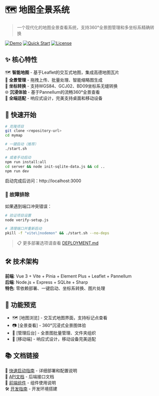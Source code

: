 # 🗺️ 地图全景系统

> 一个现代化的地图全景查看系统，支持360°全景图管理和多坐标系精确转换

[![Demo](https://img.shields.io/badge/🚀-在线演示-blue)]() 
[![Quick Start](https://img.shields.io/badge/⚡-快速开始-green)](#快速开始)
[![License](https://img.shields.io/badge/📄-MIT-orange)](LICENSE)

## ✨ 核心特性

🗺️ **智能地图** - 基于Leaflet的交互式地图，集成高德地图瓦片  
📸 **全景管理** - 拖拽上传、批量处理、智能缩略图生成  
🔄 **坐标转换** - 支持WGS84、GCJ02、BD09坐标系无缝转换  
🌐 **沉浸体验** - 基于Pannellum的流畅360°全景查看  
📱 **全端适配** - 响应式设计，完美支持桌面和移动设备  

## 🚀 快速开始

```bash
# 克隆项目
git clone <repository-url>
cd mymap

# 一键启动（推荐）
./start.sh

# 或者手动启动
npm run install:all
cd server && node init-sqlite-data.js && cd ..
npm run dev
```

启动完成后访问：http://localhost:3000

### 🔧 故障排除

如果遇到端口冲突错误：
```bash
# 验证项目设置
node verify-setup.js

# 清理端口并重新启动
pkill -f "vite\|nodemon" && ./start.sh --no-deps
```

> 📋 更多部署选项请查看 [DEPLOYMENT.md](DEPLOYMENT.md)

## 🛠️ 技术架构

**前端**: Vue 3 + Vite + Pinia + Element Plus + Leaflet + Pannellum  
**后端**: Node.js + Express + SQLite + Sharp  
**特色**: 零依赖部署、一键启动、坐标系转换、图片处理

## 📸 功能预览

- 🗺️ [地图浏览] - 交互式地图界面，支持标记点查看
- 📷 [全景查看] - 360°沉浸式全景图体验  
- 🔧 [管理后台] - 全景图批量管理、文件夹组织
- 📱 [移动端] - 响应式设计，移动设备完美适配

## 📚 文档链接

📖 [快速启动指南](QUICK_START.md) - 详细部署和配置说明  
🔧 [API文档](server/README.md) - 后端接口文档  
🎨 [前端组件](client/README.md) - 组件使用说明  
🛠️ [开发指南](docs/DEVELOPMENT.md) - 开发环境搭建

